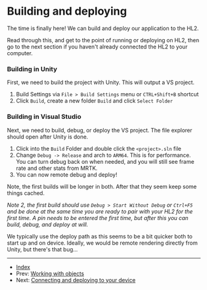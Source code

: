 # Building and deploying

The time is finally here! We can build and deploy our application to the HL2.

Read through this, and get to the point of running or deploying on HL2,
then go to the next section if you haven't already connected the HL2 to your computer.

### Building in Unity

First, we need to build the project with Unity. This will output a VS project.

1. Build Settings via `File > Build Settings` menu or `CTRL+Shift+B` shortcut
1. Click `Build`, create a new folder `Build` and click `Select Folder`

### Building in Visual Studio

Next, we need to build, debug, or deploy the VS project.
The file explorer should open after Unity is done.

1. Click into the `Build` Folder and double click the `<project>.sln` file
1. Change `Debug -> Release` and arch to `ARM64`. This is for performance. You can turn debug back on when needed, and you will still see frame rate and other stats from MRTK.
1. You can now remote debug and deploy!

Note, the first builds will be longer in both. After that they seem keep some things cached.

_Note 2, the first build should use `Debug > Start Without Debug` or `Ctrl+F5`
and be done at the same time you are ready to pair with your HL2 for the first time.
A pin needs to be entered the first time, but after this you can build, debug, and deploy at will._

We typically use the deploy path as this seems to be a bit quicker both to start up and on device.
Ideally, we would be remote rendering directly from Unity, but there's that bug...


---

- [Index](./readme.md)
- Prev: [Working with objects](./objects.md)
- Next: [Connecting and deploying to your device](./connecting.md)
